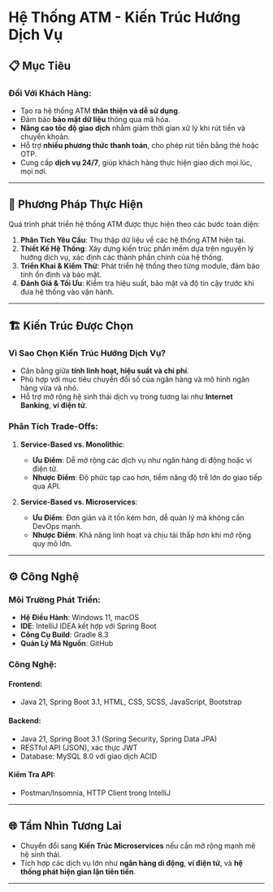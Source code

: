 # Hệ Thống ATM - Kiến Trúc Hướng Dịch Vụ

## 📋 Mục Tiêu  

### Đối Với Khách Hàng:
- Tạo ra hệ thống ATM **thân thiện và dễ sử dụng**.
- Đảm bảo **bảo mật dữ liệu** thông qua mã hóa.
- **Nâng cao tốc độ giao dịch** nhằm giảm thời gian xử lý khi rút tiền và chuyển khoản.
- Hỗ trợ **nhiều phương thức thanh toán**, cho phép rút tiền bằng thẻ hoặc OTP.
- Cung cấp **dịch vụ 24/7**, giúp khách hàng thực hiện giao dịch mọi lúc, mọi nơi.

---

## 🔨 Phương Pháp Thực Hiện  

Quá trình phát triển hệ thống ATM được thực hiện theo các bước toàn diện:  
1. **Phân Tích Yêu Cầu**: Thu thập dữ liệu về các hệ thống ATM hiện tại.  
2. **Thiết Kế Hệ Thống**: Xây dựng kiến trúc phần mềm dựa trên nguyên lý hướng dịch vụ, xác định các thành phần chính của hệ thống.  
3. **Triển Khai & Kiểm Thử**: Phát triển hệ thống theo từng module, đảm bảo tính ổn định và bảo mật.  
4. **Đánh Giá & Tối Ưu**: Kiểm tra hiệu suất, bảo mật và độ tin cậy trước khi đưa hệ thống vào vận hành.  

---

## 🏗 Kiến Trúc Được Chọn  

### Vì Sao Chọn Kiến Trúc Hướng Dịch Vụ?
- Cân bằng giữa **tính linh hoạt, hiệu suất và chi phí**.  
- Phù hợp với mục tiêu chuyển đổi số của ngân hàng và mô hình ngân hàng vừa và nhỏ.  
- Hỗ trợ mở rộng hệ sinh thái dịch vụ trong tương lai như **Internet Banking**, **ví điện tử**.

### Phân Tích Trade-Offs:

1. **Service-Based vs. Monolithic**:  
   - **Ưu Điểm**: Dễ mở rộng các dịch vụ như ngân hàng di động hoặc ví điện tử.  
   - **Nhược Điểm**: Độ phức tạp cao hơn, tiềm năng độ trễ lớn do giao tiếp qua API.  

2. **Service-Based vs. Microservices**:  
   - **Ưu Điểm**: Đơn giản và ít tốn kém hơn, dễ quản lý mà không cần DevOps mạnh.  
   - **Nhược Điểm**: Khả năng linh hoạt và chịu tải thấp hơn khi mở rộng quy mô lớn.  

---

## ⚙️ Công Nghệ  

### Môi Trường Phát Triển:  
- **Hệ Điều Hành**: Windows 11, macOS  
- **IDE**: IntelliJ IDEA kết hợp với Spring Boot  
- **Công Cụ Build**: Gradle 8.3  
- **Quản Lý Mã Nguồn**: GitHub  

### Công Nghệ:  
#### Frontend:  
- Java 21, Spring Boot 3.1, HTML, CSS, SCSS, JavaScript, Bootstrap  

#### Backend:  
- Java 21, Spring Boot 3.1 (Spring Security, Spring Data JPA)  
- RESTful API (JSON), xác thực JWT  
- Database: MySQL 8.0 với giao dịch ACID  

#### Kiểm Tra API:  
- Postman/Insomnia, HTTP Client trong IntelliJ  

---

## 🌐 Tầm Nhìn Tương Lai  

- Chuyển đổi sang **Kiến Trúc Microservices** nếu cần mở rộng mạnh mẽ hệ sinh thái.  
- Tích hợp các dịch vụ lớn như **ngân hàng di động**, **ví điện tử**, và **hệ thống phát hiện gian lận tiên tiến**.  

---
